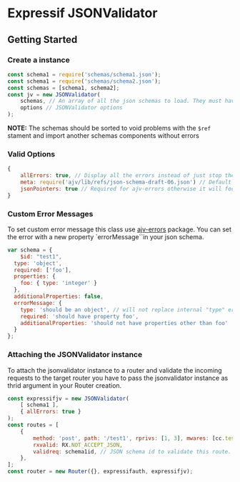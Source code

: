 # Expressif JSONValidator

## Getting Started

### Create a instance 

```js
const schema1 = require('schemas/schema1.json');
const schema1 = require('schemas/schema2.json');
const schemas = [schema1, schema2];
const jv = new JSONValidator(
	schemas, // An array of all the json schemas to load. They must have the $id reference
	options // JSONValidator options
);
```

__NOTE:__ The schemas should be sorted to void problems with the ```$ref``` stament and import another schemas components without errors


### Valid Options

```js
{
	allErrors: true, // Display all the errors instead of just stop the validation at the first error
	meta: require('ajv/lib/refs/json-schema-draft-06.json') // Default meta schema for all the custom schemas
	jsonPointers: true // Required for ajv-errors otherwise it will foce the change to true and display a warning message
}
```

### Custom Error Messages

To set custom error message this class use [ajv-errors](https://github.com/epoberezkin/ajv-errors) package. You can set the error with a new property `errorMessage``in your json schema.

```js
var schema = {
	$id: "test1",
  type: 'object',
  required: ['foo'],
  properties: {
    foo: { type: 'integer' }
  },
  additionalProperties: false,
  errorMessage: {
    type: 'should be an object', // will not replace internal "type" error for the property "foo"
    required: 'should have property foo',
    additionalProperties: 'should not have properties other than foo'
  }
};
```

### Attaching the JSONValidator instance

To attach the jsonvalidator instance to a router and validate the incoming requests to the target router you have to pass the jsonvalidator instance as thrid argument in your Router creation.

```js
const expressifjv = new JSONValidator(
	[ schema1 ],
	{ allErrors: true }
);
const routes = [
	{
		method: 'post', path: '/test1', rprivs: [1, 3], mwares: [cc.test1get],
		rxvalid: RX.NOT_ACCEPT_JSON,
		validreq: schema1id, // JSON schema id to validate this route. This id should be present in the schemas loaded in the JsonValidator creation
	},
];
const router = new Router({}, expressifauth, expressifjv);
```
